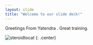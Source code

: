 ```yaml
---
layout: slide
title: "Welcome to our slide deck!"
---
```


Greetings From Yatendra . Great training.

![steroidtocat](https://octodex.github.com/images/steroidtocat.png)
{: .center}
